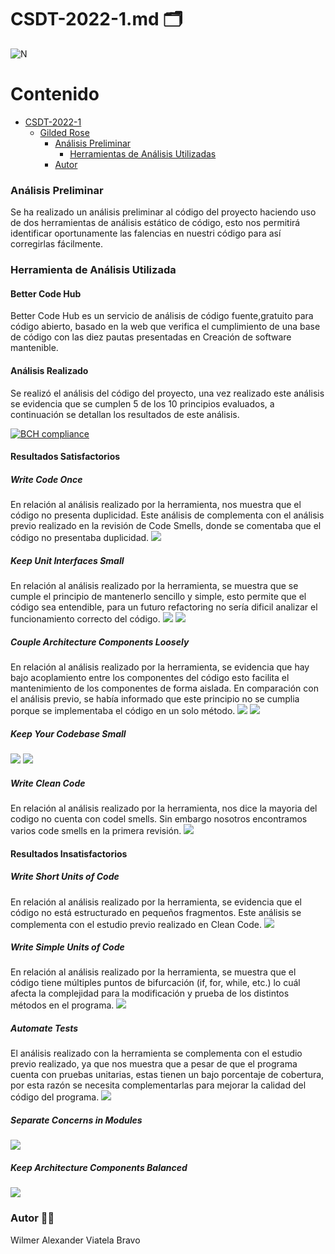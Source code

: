 # CSDT-2022-1.md :card_index_dividers:	

![N](https://escuelaing.s3.amazonaws.com/staging/images/logo-ecijg.width-380.png)

# Contenido
- [CSDT-2022-1](https://github.com/alexviatela/GildedRose-Refactoring-Kata/blob/main/CSDT-2022-1.md)
  * [Gilded Rose](#gilded-rose)
    + [Análisis Preliminar](#análisis-preliminar)
		+ [Herramientas de Análisis Utilizadas](#herramientas-de-análisis-utilizadas)
    + [Autor](#autor)


### Análisis Preliminar
Se ha realizado un análisis preliminar al código del proyecto haciendo uso de dos herramientas de análisis estático de código, esto nos permitirá identificar oportunamente las falencias en nuestri código para así corregirlas fácilmente.


### Herramienta de Análisis Utilizada

#### Better Code Hub
Better Code Hub es un servicio de análisis de código fuente,gratuito para código abierto, basado en la web que verifica el cumplimiento de una base de código con las diez pautas presentadas en Creación de software mantenible. 

#### Análisis Realizado
Se realizó el análisis del código del proyecto, una vez realizado este análisis se evidencia que se cumplen 5 de los 10 principios evaluados, a continuación se detallan los resultados de este análisis.

[![BCH compliance](https://bettercodehub.com/edge/badge/alexviatela/GildedRose-Refactoring-Kata?branch=main)](https://bettercodehub.com/)

#### Resultados Satisfactorios


##### Write Code Once
En relación al análisis realizado por la herramienta, nos muestra que el código no presenta duplicidad.
Este análisis de complementa con el análisis previo realizado en la revisión de Code Smells, donde se comentaba que el código no presentaba duplicidad.
![](https://raw.githubusercontent.com/alexviatela/GildedRose-Refactoring-Kata/main/images/CleanCodeOK.png)

##### Keep Unit Interfaces Small
En relación al análisis realizado por la herramienta, se muestra que se cumple el principio de mantenerlo sencillo y simple, esto permite que el código sea entendible, para un futuro refactoring no sería dificil analizar el funcionamiento correcto del código.
![](https://raw.githubusercontent.com/alexviatela/GildedRose-Refactoring-Kata/main/images/CleanCodeOK.png)
![](https://raw.githubusercontent.com/alexviatela/GildedRose-Refactoring-Kata/main/images/CleanCodeOK.png)

##### Couple Architecture Components Loosely
En relación al análisis realizado por la herramienta, se evidencia que hay bajo acoplamiento entre los componentes del código esto facilita el mantenimiento de los componentes de forma aislada.
En comparación con el análisis previo, se había informado que este principio no se cumplia porque se implementaba el código en un solo método.
![](https://raw.githubusercontent.com/alexviatela/GildedRose-Refactoring-Kata/main/images/CleanCodeOK.png)
![](https://raw.githubusercontent.com/alexviatela/GildedRose-Refactoring-Kata/main/images/CleanCodeOK.png)


##### Keep Your Codebase Small
![](https://raw.githubusercontent.com/alexviatela/GildedRose-Refactoring-Kata/main/images/CleanCodeOK.png)
![](https://raw.githubusercontent.com/alexviatela/GildedRose-Refactoring-Kata/main/images/CleanCodeOK.png)


##### Write Clean Code
En relación al análisis realizado por la herramienta, nos dice la mayoria del codigo no cuenta con codel smells.
Sin embargo nosotros encontramos varios code smells en la primera revisión.
![](https://raw.githubusercontent.com/alexviatela/GildedRose-Refactoring-Kata/main/images/CleanCodeOK.png)


#### Resultados Insatisfactorios


##### Write Short Units of Code
En relación al análisis realizado por la herramienta, se evidencia que el código no está estructurado en pequeños fragmentos.
Este análisis se complementa con el estudio previo realizado en Clean Code.
![](https://raw.githubusercontent.com/alexviatela/GildedRose-Refactoring-Kata/main/images/CleanCodeOK.png)

##### Write Simple Units of Code
En relación al análisis realizado por la herramienta, se muestra que el código tiene múltiples puntos de bifurcación (if, for, while, etc.) lo cuál afecta la complejidad para la modificación y prueba de los distintos métodos en el programa.
![](https://raw.githubusercontent.com/alexviatela/GildedRose-Refactoring-Kata/main/images/CleanCodeOK.png)

##### Automate Tests
El análisis realizado con la herramienta se complementa con el estudio previo realizado, ya que nos muestra que a pesar de que el programa cuenta con pruebas unitarias, estas tienen un bajo porcentaje de cobertura, por esta razón se necesita complementarlas para mejorar la calidad del código del programa.
![](https://raw.githubusercontent.com/alexviatela/GildedRose-Refactoring-Kata/main/images/CleanCodeOK.png)

##### Separate Concerns in Modules
![](https://raw.githubusercontent.com/alexviatela/GildedRose-Refactoring-Kata/main/images/CleanCodeOK.png)

##### Keep Architecture Components Balanced

![](https://raw.githubusercontent.com/alexviatela/GildedRose-Refactoring-Kata/main/images/CleanCodeOK.png)



### Autor :man_beard:
Wilmer Alexander Viatela Bravo
